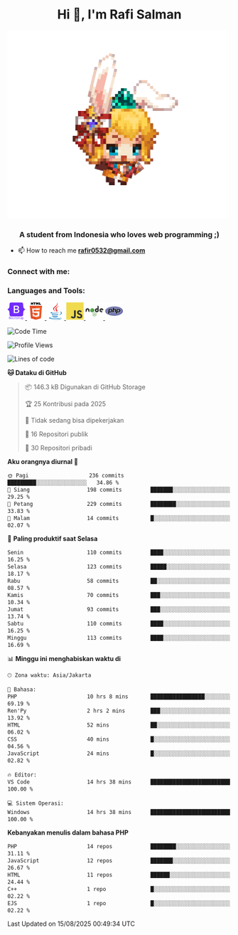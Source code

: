 <h1 align="center">Hi 👋, I'm Rafi Salman</h1>
<img src="img/lp.gif" /> 
<h3 align="center">A student from Indonesia who loves web programming ;)</h3>

- 📫 How to reach me **rafir0532@gmail.com**

<h3 align="left">Connect with me:</h3>
<p align="left">
</p>

<h3 align="left">Languages and Tools:</h3>
<p align="left"> <a href="https://getbootstrap.com" target="_blank" rel="noreferrer"> <img src="https://raw.githubusercontent.com/devicons/devicon/master/icons/bootstrap/bootstrap-plain-wordmark.svg" alt="bootstrap" width="40" height="40"/> </a> <a href="https://www.w3.org/html/" target="_blank" rel="noreferrer"> <img src="https://raw.githubusercontent.com/devicons/devicon/master/icons/html5/html5-original-wordmark.svg" alt="html5" width="40" height="40"/> </a> <a href="https://www.java.com" target="_blank" rel="noreferrer"> <img src="https://raw.githubusercontent.com/devicons/devicon/master/icons/java/java-original.svg" alt="java" width="40" height="40"/> </a> <a href="https://developer.mozilla.org/en-US/docs/Web/JavaScript" target="_blank" rel="noreferrer"> <img src="https://raw.githubusercontent.com/devicons/devicon/master/icons/javascript/javascript-original.svg" alt="javascript" width="40" height="40"/> </a> <a href="https://nodejs.org" target="_blank" rel="noreferrer"> <img src="https://raw.githubusercontent.com/devicons/devicon/master/icons/nodejs/nodejs-original-wordmark.svg" alt="nodejs" width="40" height="40"/> </a> <a href="https://www.php.net" target="_blank" rel="noreferrer"> <img src="https://raw.githubusercontent.com/devicons/devicon/master/icons/php/php-original.svg" alt="php" width="40" height="40"/> </a> </p>

<!--START_SECTION:waka-->
![Code Time](http://img.shields.io/badge/Code%20Time-589%20hrs%2027%20mins-blue)

![Profile Views](http://img.shields.io/badge/Profil%20dilihat-0-blue)

![Lines of code](https://img.shields.io/badge/Sejak%20Hello%20World%20aku%20telah%20menulis-1.8%20million%20baris%20kode-blue)

**🐱 Dataku di GitHub** 

> 📦 146.3 kB Digunakan di GitHub Storage 
 > 
> 🏆 25 Kontribusi pada 2025
 > 
> 🚫 Tidak sedang bisa dipekerjakan
 > 
> 📜 16 Repositori publik 
 > 
> 🔑 30 Repositori pribadi 
 > 
**Aku orangnya diurnal 🐤** 

```text
🌞 Pagi                   236 commits         █████████░░░░░░░░░░░░░░░░   34.86 % 
🌆 Siang                  198 commits         ███████░░░░░░░░░░░░░░░░░░   29.25 % 
🌃 Petang                 229 commits         ████████░░░░░░░░░░░░░░░░░   33.83 % 
🌙 Malam                  14 commits          █░░░░░░░░░░░░░░░░░░░░░░░░   02.07 % 
```
📅 **Paling produktif saat Selasa** 

```text
Senin                    110 commits         ████░░░░░░░░░░░░░░░░░░░░░   16.25 % 
Selasa                   123 commits         █████░░░░░░░░░░░░░░░░░░░░   18.17 % 
Rabu                     58 commits          ██░░░░░░░░░░░░░░░░░░░░░░░   08.57 % 
Kamis                    70 commits          ███░░░░░░░░░░░░░░░░░░░░░░   10.34 % 
Jumat                    93 commits          ███░░░░░░░░░░░░░░░░░░░░░░   13.74 % 
Sabtu                    110 commits         ████░░░░░░░░░░░░░░░░░░░░░   16.25 % 
Minggu                   113 commits         ████░░░░░░░░░░░░░░░░░░░░░   16.69 % 
```


📊 **Minggu ini menghabiskan waktu di** 

```text
🕑︎ Zona waktu: Asia/Jakarta

💬 Bahasa: 
PHP                      10 hrs 8 mins       █████████████████░░░░░░░░   69.19 % 
Ren'Py                   2 hrs 2 mins        ███░░░░░░░░░░░░░░░░░░░░░░   13.92 % 
HTML                     52 mins             ██░░░░░░░░░░░░░░░░░░░░░░░   06.02 % 
CSS                      40 mins             █░░░░░░░░░░░░░░░░░░░░░░░░   04.56 % 
JavaScript               24 mins             █░░░░░░░░░░░░░░░░░░░░░░░░   02.82 % 

🔥 Editor: 
VS Code                  14 hrs 38 mins      █████████████████████████   100.00 % 

💻 Sistem Operasi: 
Windows                  14 hrs 38 mins      █████████████████████████   100.00 % 
```

**Kebanyakan menulis dalam bahasa PHP** 

```text
PHP                      14 repos            ████████░░░░░░░░░░░░░░░░░   31.11 % 
JavaScript               12 repos            ███████░░░░░░░░░░░░░░░░░░   26.67 % 
HTML                     11 repos            ██████░░░░░░░░░░░░░░░░░░░   24.44 % 
C++                      1 repo              █░░░░░░░░░░░░░░░░░░░░░░░░   02.22 % 
EJS                      1 repo              █░░░░░░░░░░░░░░░░░░░░░░░░   02.22 % 
```




 Last Updated on 15/08/2025 00:49:34 UTC
<!--END_SECTION:waka-->
